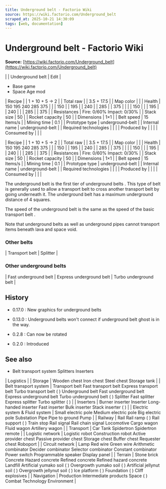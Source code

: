 ```yaml
---
title: Underground belt - Factorio Wiki
source: https://wiki.factorio.com/Underground_belt
scraped_at: 2025-10-21 14:30:09
tags: [web, documentation]
---
```


# Underground belt - Factorio Wiki

**Source:** [https://wiki.factorio.com/Underground_belt](https://wiki.factorio.com/Underground_belt)


|  | Underground belt | Edit |

- Base game
- Space Age mod

| Recipe |
| 1 + 10 + 5 → 2 |
| Total raw |
| 3.5 + 17.5 |
| Map color |  |
| Health | 150 195 240 285 375 |  |  | 150 |  | 195 |  | 240 |  | 285 |  | 375 |
|  |  | 150 |
|  | 195 |  | 240 |
|  | 285 |  | 375 |
| Resistances | Fire: 0/60% Impact: 0/30% |
| Stack size | 50 |
| Rocket capacity | 50 |
| Dimensions | 1×1 |
| Belt speed | 15 Items/s |
| Mining time | 0.1 |
| Prototype type | underground-belt |
| Internal name | underground-belt |
| Required technologies |
|  |
| Produced by |
|  |
| Consumed by |
|  |

| Recipe |
| 1 + 10 + 5 → 2 |
| Total raw |
| 3.5 + 17.5 |
| Map color |  |
| Health | 150 195 240 285 375 |  |  | 150 |  | 195 |  | 240 |  | 285 |  | 375 |
|  |  | 150 |
|  | 195 |  | 240 |
|  | 285 |  | 375 |
| Resistances | Fire: 0/60% Impact: 0/30% |
| Stack size | 50 |
| Rocket capacity | 50 |
| Dimensions | 1×1 |
| Belt speed | 15 Items/s |
| Mining time | 0.1 |
| Prototype type | underground-belt |
| Internal name | underground-belt |
| Required technologies |
|  |
| Produced by |
|  |
| Consumed by |
|  |

The underground belt is the first tier of underground belts .  This type of belt is generally used to allow a transport belt to cross another transport belt by going underneath it. The underground belt has a maximum underground distance of 4 squares.

The speed of the underground belt is the same as the speed of the basic transport belt .

Note that underground belts as well as underground pipes cannot transport items beneath lava and space void.

### Other belts

| Transport belt | Splitter |

### Other underground belts

| Fast underground belt | Express underground belt | Turbo underground belt |

## History

- 0.17.0 : New graphics for underground belts

- 0.13.0 : Underground belts won't connect if underground belt ghost is in the way.

- 0.2.8 : Can now be rotated

- 0.2.0 : Introduced

## See also

- Belt transport system Splitters Inserters

| Logistics |
| Storage | Wooden chest Iron chest Steel chest Storage tank |
| Belt transport system | Transport belt Fast transport belt Express transport belt Turbo transport belt ( ) Underground belt Fast underground belt Express underground belt Turbo underground belt ( ) Splitter Fast splitter Express splitter Turbo splitter ( ) |
| Inserters | Burner inserter Inserter Long-handed inserter Fast inserter Bulk inserter Stack inserter ( ) |
| Electric system & Fluid system | Small electric pole Medium electric pole Big electric pole Substation Pipe Pipe to ground Pump |
| Railway | Rail Rail ramp ( ) Rail support ( ) Train stop Rail signal Rail chain signal Locomotive Cargo wagon Fluid wagon Artillery wagon |
| Transport | Car Tank Spidertron Spidertron remote |
| Logistic network | Logistic robot Construction robot Active provider chest Passive provider chest Storage chest Buffer chest Requester chest Roboport |
| Circuit network | Lamp Red wire Green wire Arithmetic combinator Decider combinator Selector combinator Constant combinator Power switch Programmable speaker Display panel |
| Terrain | Stone brick Concrete Hazard concrete Refined concrete Refined hazard concrete Landfill Artificial yumako soil ( ) Overgrowth yumako soil ( ) Artificial jellynut soil ( ) Overgrowth jellynut soil ( ) Ice platform ( ) Foundation ( ) Cliff explosives |
| Navigation | Production Intermediate products Space ( ) Combat Technology Environment |

